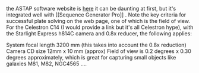 the ASTAP software website is [here](https://www.hnsky.org/astap.htm#conditions) it can be daunting at first, but it's integrated well with [[Sequence Generator Pro]] . Note the key criteria for successful plate solving on the web page, one of which is the field of view. For the Celestron C14 (I would provide a link but it's all Celestron hype), with the Starlight Express h814C camera and 0.8x reducer, the following applies:

System focal length  3200  mm  (this takes into account the 0.8x reduction)
Camera CD size 12mm x 10 mm (approx)
Field of view is 0.2 degrees x 0.30 degrees approximately, which is great for capturing small objects like galaxies M81, M82, NGC4565 ....

